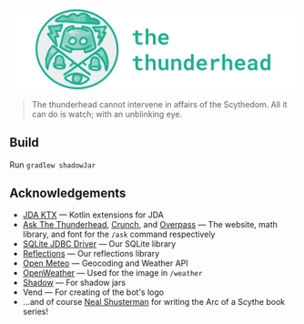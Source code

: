 ![The Thunderhead](https://raw.githubusercontent.com/the-thunderhead/bot/main/art/logos/logo_project.png)

> The thunderhead cannot intervene in affairs of the Scythedom. All it can do is watch; with an unblinking eye.

## Build
Run `gradlew shadowJar`

## Acknowledgements
- [JDA KTX](https://github.com/MinnDevelopment/jda-ktx) — Kotlin extensions for JDA
- [Ask The Thunderhead](https://askthethunderhead.com), [Crunch](https://github.com/Redempt/Crunch), and [Overpass](https://github.com/RedHatOfficial/Overpass) — The website, math library, and font for the `/ask` command respectively 
- [SQLite JDBC Driver](https://github.com/xerial/sqlite-jdbc) — Our SQLite library
- [Reflections](https://github.com/ronmamo/reflections) — Our reflections library
- [Open Meteo](https://open-meteo.com/) — Geocoding and Weather API
- [OpenWeather](http://openweathermap.org) — Used for the image in `/weather`
- [Shadow](https://github.com/johnrengelman/shadow) — For shadow jars 
- Vend — For creating of the bot's logo
- ...and of course [Neal Shusterman](http://www.storyman.com/) for writing the Arc of a Scythe book series!
